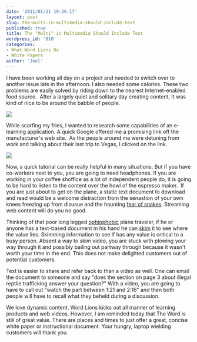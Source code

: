 ```yaml
---
date: '2011/01/21 19:36:17'
layout: post
slug: the-multi-in-multimedia-should-include-text
published: true
title: The "Multi" in Multimedia Should Include Text
wordpress_id: '810'
categories:
- What Word Lions Do
- White Papers
author: 'Joel'
---
```


I have been working all day on a project and needed to switch over to another issue late in the afternoon. I also needed some calories. These two problems are easily solved by riding down to the nearest Internet-enabled food source.  After a largely quiet and solitary day creating content, It was kind of nice to be around the babble of people.

![](http://wordlions.com/wp-content/uploads/2011/01/IMG_20110120_181141-300x225.jpg)

While scarfing my fries, I wanted to research some capabilities of an e-learning application. A quick Google offered me a promising link off the manufacturer's web site.  As the people around me were detuning from work and talking about their last trip to Vegas, I clicked on the link.

![](http://wordlions.com/wp-content/uploads/2011/01/Screen-shot-2011-01-20-at-6.09.49-PM.png)


Now, a quick tutorial can be really helpful in many situations. But if you have co-workers next to you, you are going to need headphones. If you are working in your coffee shoffice as a lot of independent people do, it is going to be hard to listen to the content over the howl of the espresso maker.  If you are just about to get on the plane, a static text document to download and read would be a welcome distraction from the senastion of your own knees freezing up from disusue and the haunting [fear of snakes](http://www.youtube.com/watch?v=3bGv6Ijf1aU). Streaming web content will do you no good.

Thinking of that poor long legged [ophiophobic](http://en.wikipedia.org/wiki/Fear_of_snakes) plane traveler, if he or anyone has a text-based document in his hand he can [skim](http://wordlions.com/751/crafting-white-paper-2-0-one-hell-of-a-useful-book/) it to see where the value lies. Skimming information to see if has any value is critical to a busy person. Absent a way to skim video, you are stuck with plowing your way through it and possibly bailing out partway through because it wasn't worth your time in the end. This does not make delighted customers out of potential customers.

Text is easier to share and refer back to than a video as well. One can email the document to someone and say "does the section on page 3 about illegal reptile trafficking answer your question?" With a video, you are going to have to call out "watch the part between 1:21 and 2:16" and then both people will have to recall what they beheld during a discussion.

We love dynamic content. Word Lions kicks out all manner of learning products and web videos. However, I am reminded today that The Word is still of great value. There are places and times to just offer a great, concise white paper or instructional document. Your hungry, laptop wielding customers will thank you.
